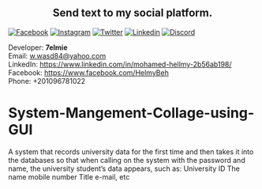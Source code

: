 
<h2 align="center">Send text to my social platform.</h2>


[![Facebook](https://img.shields.io/badge/Facebook-1877F2?style=for-the-badge&logo=facebook&logoColor=white)](https://www.facebook.com/HelmyBeh)
[![Instagram](https://img.shields.io/badge/Instagram-E4405F?style=for-the-badge&logo=instagram&logoColor=white)](https://www.instagram.com/xx_7elmie_xx/)
[![Twitter](https://img.shields.io/badge/Twitter-1DA1F2?style=for-the-badge&logo=twitter&logoColor=white)](https://twitter.com/Hel_lmYXX/)
[![Linkedin](https://img.shields.io/badge/LinkedIn-0077B5?style=for-the-badge&logo=linkedin&logoColor=white)](https://www.linkedin.com/in/mohamed-hellmy-2b56ab198/)
[![Discord](https://img.shields.io/badge/Discord-7289DA?style=for-the-badge&logo=discord&logoColor=white)](https://discord.com/users/3993)
</div>

Developer: <b>7elmie</b> <br>
Email: w.wasd84@yahoo.com<br>
LinkedIn: https://www.linkedin.com/in/mohamed-hellmy-2b56ab198/<br>
Facebook: https://www.facebook.com/HelmyBeh<br>
Phone: +201096781022 <br>

# System-Mangement-Collage-using-GUI
A system that records university data for the first time and then takes it into the databases so that when calling on the system with the password and name, the university student’s data appears, such as: University ID The name mobile number Title e-mail, etc
